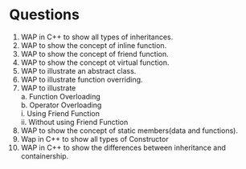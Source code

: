 # Questions

1. WAP in C++ to show all types of inheritances.
2. WAP to show the concept of inline function.
3. WAP to show the concept of friend function.
4. WAP to show the concept ot virtual function.
5. WAP to illustrate an abstract class.
6. WAP to illustrate function overriding.
7. WAP to illustrate<br>
   a. Function Overloading<br>
   b. Operator Overloading<br>
        i. Using Friend Function <br>
        ii. Without using Friend Function<br>
8. WAP to show the concept of static members(data and functions).
9. Wap in C++ to show all types of Constructor
10. WAP in C++ to show the differences between inheritance and containership.
             